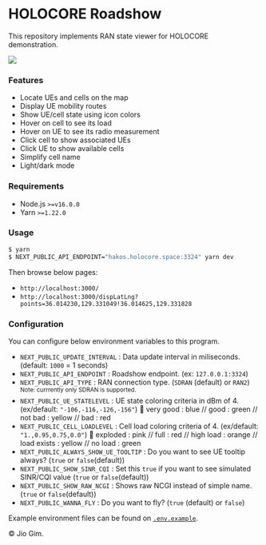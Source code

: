 HOLOCORE Roadshow
=================

This repository implements RAN state viewer for HOLOCORE demonstration.

![](./screenshot_v1.3.7.png)

### Features

- Locate UEs and cells on the map
- Display UE mobility routes
- Show UE/cell state using icon colors
- Hover on cell to see its load
- Hover on UE to see its radio measurement
- Click cell to show associated UEs
- Click UE to show available cells
- Simplify cell name
- Light/dark mode

### Requirements

- Node.js `>=v16.0.0`
- Yarn `>=1.22.0`

### Usage

```bash
$ yarn
$ NEXT_PUBLIC_API_ENDPOINT="hakos.holocore.space:3324" yarn dev
```

Then browse below pages:
- `http://localhost:3000/`
- `http://localhost:3000/dispLatLng?points=36.014230,129.331049!36.014625,129.331828`

### Configuration

You can configure below environment variables to this program.

- `NEXT_PUBLIC_UPDATE_INTERVAL` : Data update interval in miliseconds. (default: `1000` = 1 seconds)
- `NEXT_PUBLIC_API_ENDPOINT` : Roadshow endpoint. (ex: `127.0.0.1:3324`)
- `NEXT_PUBLIC_API_TYPE` : RAN connection type. (`SDRAN` (default) or `RAN2`) \
    <sup>Note: currrently only SDRAN is supported.</sup>
- `NEXT_PUBLIC_UE_STATELEVEL` : UE state coloring criteria in dBm of 4. (ex/default: `"-106,-116,-126,-156"`)
    🎨 very good : blue // good : green // not bad : yellow // bad : red
- `NEXT_PUBLIC_CELL_LOADLEVEL` : Cell load coloring criteria of 4. (ex/default: `"1.,0.95,0.75,0.0"`)
    🎨 exploded : pink // full : red // high load : orange // load exists : yellow // no load : green
- `NEXT_PUBLIC_ALWAYS_SHOW_UE_TOOLTIP` : Do you want to see UE tooltip always? (`true` or `false`(default))
- `NEXT_PUBLIC_SHOW_SINR_CQI` : Set this `true` if you want to see simulated SINR/CQI value (`true` or `false`(default))
- `NEXT_PUBLIC_SHOW_RAW_NCGI` : Shows raw NCGI instead of simple name. (`true` or `false`(default))
- `NEXT_PUBLIC_WANNA_FLY` : Do you want to fly? (`true` (default) or `false`)

Example environment files can be found on [`.env.example`](/.env.example).

&copy; Jio Gim.

